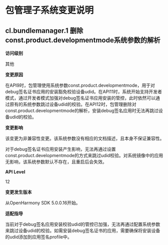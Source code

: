 # 包管理子系统变更说明

## cl.bundlemanager.1 删除const.product.developmentmode系统参数的解析

**访问级别**

其他

**变更原因**

在API9时，包管理使用系统参数const.product.developmentmode，用于对debug签名证书应用的安装豁免校验设备udid。在API11时，系统开始支持开发者模式，通过开发者模式加强对debug签名证书应用安装的管控，此时依然可以通过原有的系统参数跳过设备udid的校验。在API12时，包管理删除对const.product.developmentmode的解析，安装debug签名应用时无法再跳过设备udid的校验。

**变更影响**

该变更为非兼容性变更。该系统参数没有相应的文档描述，且本身不保证兼容性。

对于debug签名证书应用安装产生影响，无法再通过设置const.product.developmentmode的方式来跳过udid校验。对系统镜像中的应用无影响，该系统参数默认不存在，且重启后会失效。

**API Level**

12

**变更发生版本**

从OpenHarmony SDK 5.0.0.16开始。

**适配指导**

当前对于debug签名应用安装校验udid的管控已加强，无法再通过配置系统参数来跳过设备udid的校验。如需安装debug签名证书的应用，需要确保将安装设备的udid添加到应用签名profile中。

